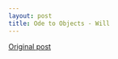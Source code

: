 ```yaml
---
layout: post
title: Ode to Objects - Will
---
```


[Original post](https://willhath.wordpress.com/2023/03/11/ode-to-objects/)

